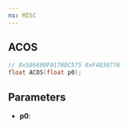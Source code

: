 ```yaml
---
ns: MISC
---
```

## ACOS

```c
// 0x586690F0176DC575 0xF4038776
float ACOS(float p0);
```

## Parameters
* **p0**:
